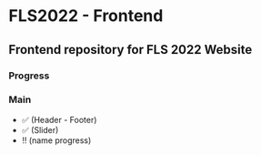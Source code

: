 # FLS2022 - Frontend
<h2 > Frontend repository for FLS 2022 Website</h2>

### Progress
### Main
- :white_check_mark: (Header - Footer)
- :white_check_mark: (Slider)
- :bangbang: (name progress)
